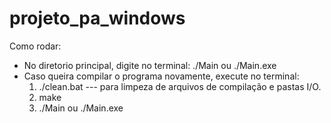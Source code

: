 # projeto_pa_windows
Como rodar:
- No diretorio principal, digite no terminal: ./Main ou ./Main.exe
- Caso queira compilar o programa novamente, execute no terminal:
  1. ./clean.bat ---  para limpeza de arquivos de compilação e pastas I/O.
  2. make
  3. ./Main ou ./Main.exe

